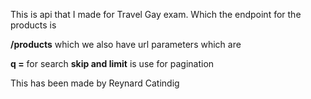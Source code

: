 This is api that I made for Travel Gay exam. Which the endpoint for the products is 

**<url>/products** which we also have url parameters which are

**q =** for search
**skip and limit** is use for pagination


This has been made by Reynard Catindig
